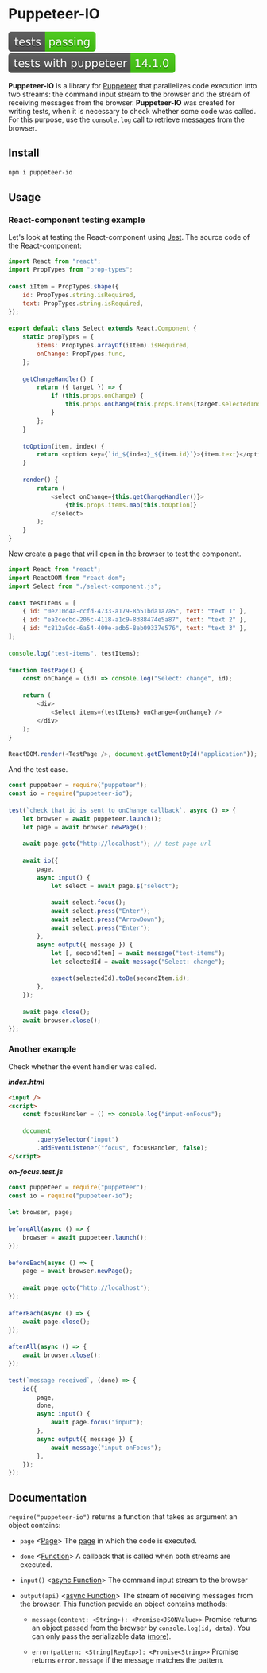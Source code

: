 # Puppeteer-IO

![tests: passing](https://raw.githubusercontent.com/PavelDymkov/puppeteer-io/master/badges/tests.svg)
![tests with puppeteer: 14.1.0](https://raw.githubusercontent.com/PavelDymkov/puppeteer-io/master/badges/shoelace-version.svg)

**Puppeteer-IO** is a library for [Puppeteer](https://github.com/GoogleChrome/puppeteer) that parallelizes code execution into two streams: the command input stream to the browser and the stream of receiving messages from the browser.
**Puppeteer-IO** was created for writing tests, when it is necessary to check whether some code was called.
For this purpose, use the `console.log` call to retrieve messages from the browser.

## Install

```bash
npm i puppeteer-io
```

## Usage

### React-component testing example

Let's look at testing the React-component using [Jest](https://facebook.github.io/jest/). The source code of the React-component:

```javascript
import React from "react";
import PropTypes from "prop-types";

const iItem = PropTypes.shape({
    id: PropTypes.string.isRequired,
    text: PropTypes.string.isRequired,
});

export default class Select extends React.Component {
    static propTypes = {
        items: PropTypes.arrayOf(iItem).isRequired,
        onChange: PropTypes.func,
    };

    getChangeHandler() {
        return ({ target }) => {
            if (this.props.onChange) {
                this.props.onChange(this.props.items[target.selectedIndex].id);
            }
        };
    }

    toOption(item, index) {
        return <option key={`id_${index}_${item.id}`}>{item.text}</option>;
    }

    render() {
        return (
            <select onChange={this.getChangeHandler()}>
                {this.props.items.map(this.toOption)}
            </select>
        );
    }
}
```

Now create a page that will open in the browser to test the component.

```javascript
import React from "react";
import ReactDOM from "react-dom";
import Select from "./select-component.js";

const testItems = [
    { id: "0e210d4a-ccfd-4733-a179-8b51bda1a7a5", text: "text 1" },
    { id: "ea2cecbd-206c-4118-a1c9-8d88474e5a87", text: "text 2" },
    { id: "c812a9dc-6a54-409e-adb5-8eb09337e576", text: "text 3" },
];

console.log("test-items", testItems);

function TestPage() {
    const onChange = (id) => console.log("Select: change", id);

    return (
        <div>
            <Select items={testItems} onChange={onChange} />
        </div>
    );
}

ReactDOM.render(<TestPage />, document.getElementById("application"));
```

And the test case.

```javascript
const puppeteer = require("puppeteer");
const io = require("puppeteer-io");

test(`check that id is sent to onChange callback`, async () => {
    let browser = await puppeteer.launch();
    let page = await browser.newPage();

    await page.goto("http://localhost"); // test page url

    await io({
        page,
        async input() {
            let select = await page.$("select");

            await select.focus();
            await select.press("Enter");
            await select.press("ArrowDown");
            await select.press("Enter");
        },
        async output({ message }) {
            let [, secondItem] = await message("test-items");
            let selectedId = await message("Select: change");

            expect(selectedId).toBe(secondItem.id);
        },
    });

    await page.close();
    await browser.close();
});
```

### Another example

Check whether the event handler was called.

**_index.html_**

```html
<input />
<script>
    const focusHandler = () => console.log("input-onFocus");

    document
        .querySelector("input")
        .addEventListener("focus", focusHandler, false);
</script>
```

**_on-focus.test.js_**

```javascript
const puppeteer = require("puppeteer");
const io = require("puppeteer-io");

let browser, page;

beforeAll(async () => {
    browser = await puppeteer.launch();
});

beforeEach(async () => {
    page = await browser.newPage();

    await page.goto("http://localhost");
});

afterEach(async () => {
    await page.close();
});

afterAll(async () => {
    await browser.close();
});

test(`message received`, (done) => {
    io({
        page,
        done,
        async input() {
            await page.focus("input");
        },
        async output({ message }) {
            await message("input-onFocus");
        },
    });
});
```

## Documentation

`require("puppeteer-io")` returns a function that takes as argument an object contains:

-   `page` <[Page](https://github.com/GoogleChrome/puppeteer/blob/master/docs/api.md#class-page)>
    The [page](https://github.com/GoogleChrome/puppeteer/blob/master/docs/api.md#class-page) in which the code is executed.

-   `done` <[Function](https://developer.mozilla.org/en-US/docs/Web/JavaScript/Reference/Global_Objects/Function)>
    A callback that is called when both streams are executed.

-   `input()` <[async Function](https://developer.mozilla.org/en-US/docs/Web/JavaScript/Reference/Global_Objects/AsyncFunction)>
    The command input stream to the browser

-   `output(api)` <[async Function](https://developer.mozilla.org/en-US/docs/Web/JavaScript/Reference/Global_Objects/AsyncFunction)>
    The stream of receiving messages from the browser. This function provide an object contains methods:

    -   `message(content: <String>): <Promise<JSONValue>>`
        Promise returns an object passed from the browser by `console.log(id, data)`. You can only pass the serializable data ([more](https://github.com/GoogleChrome/puppeteer/blob/master/docs/api.md#jshandlejsonvalue)).

    -   `error(pattern: <String|RegExp>): <Promise<String>>`
        Promise returns `error.message` if the message matches the pattern.
